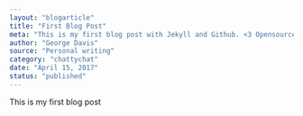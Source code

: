 ```yaml
---
layout: "blogarticle"
title: "First Blog Post"
meta: "This is my first blog post with Jekyll and Github. <3 Opensource."
author: "George Davis"
source: "Personal writing"
category: "chattychat"
date: "April 15, 2017"
status: "published"
---
```


<p>This is my first blog post</p>